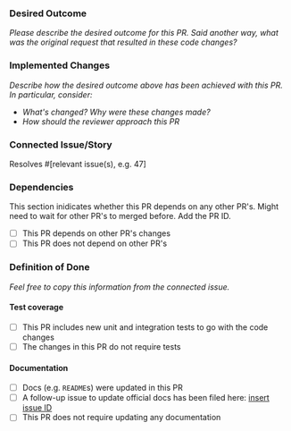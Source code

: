 ### Desired Outcome

*Please describe the desired outcome for this PR.  Said another way, what was
the original request that resulted in these code changes?*

### Implemented Changes

*Describe how the desired outcome above has been achieved with this PR. In
particular, consider:*

- _What's changed? Why were these changes made?_
- _How should the reviewer approach this PR_

### Connected Issue/Story

Resolves #[relevant issue(s), e.g. 47]

### Dependencies

This section inidicates whether this PR depends on any other PR's. 
Might need to wait for other PR's to merged before. Add the PR ID.
- [ ] This PR depends on other PR's
  changes
- [ ] This PR does not depend on other PR's 

### Definition of Done
*Feel free to copy this information from the connected issue.*

#### Test coverage

- [ ] This PR includes new unit and integration tests to go with the code
  changes
- [ ] The changes in this PR do not require tests

#### Documentation

- [ ] Docs (e.g. `README`s) were updated in this PR
- [ ] A follow-up issue to update official docs has been filed here: [insert issue ID]()
- [ ] This PR does not require updating any documentation